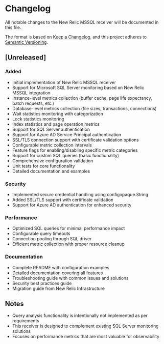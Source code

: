 # Changelog

All notable changes to the New Relic MSSQL receiver will be documented in this file.

The format is based on [Keep a Changelog](https://keepachangelog.com/en/1.0.0/),
and this project adheres to [Semantic Versioning](https://semver.org/spec/v2.0.0.html).

## [Unreleased]

### Added
- Initial implementation of New Relic MSSQL receiver
- Support for Microsoft SQL Server monitoring based on New Relic MSSQL integration
- Instance-level metrics collection (buffer cache, page life expectancy, batch requests, etc.)
- Database-level metrics collection (file sizes, transactions, connections)
- Wait statistics monitoring with categorization
- Lock statistics monitoring 
- Index statistics and page operation metrics
- Support for SQL Server authentication
- Support for Azure AD Service Principal authentication
- SSL/TLS connection support with certificate validation options
- Configurable metric collection intervals
- Feature flags for enabling/disabling specific metric categories
- Support for custom SQL queries (basic functionality)
- Comprehensive configuration validation
- Unit tests for core functionality
- Detailed documentation and examples

### Security
- Implemented secure credential handling using configopaque.String
- Added SSL/TLS support with certificate validation
- Support for Azure AD authentication for enhanced security

### Performance
- Optimized SQL queries for minimal performance impact
- Configurable query timeouts
- Connection pooling through SQL driver
- Efficient metric collection with proper resource cleanup

### Documentation
- Complete README with configuration examples
- Detailed documentation covering all features
- Troubleshooting guide with common issues and solutions
- Security best practices guide
- Migration guide from New Relic Infrastructure

## Notes

- Query analysis functionality is intentionally not implemented as per requirements
- This receiver is designed to complement existing SQL Server monitoring solutions
- Focuses on performance metrics that are most valuable for observability
